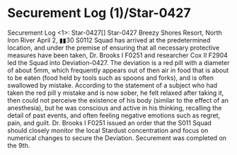 # Securement Log (1)/Star-0427

Securement Log &lt;1&gt;: Star-0427[]
Star-0427
Breezy Shores Resort, North Iron River
April 2, ▮▮30
S0112 Squad has arrived at the predetermined location, and under the premise of ensuring that all necessary protective measures have been taken, Dr. Brooks I F0251 and researcher Cox II F2904 led the Squad into Deviation-0427.
The deviation is a red pill with a diameter of about 5mm, which frequently appears out of then air in food that is about to be eaten (food held by tools such as spoons and forks), and is often swallowed by mistake. According to the statement of a subject who had taken the red pill y mistake and is now sober, he felt relaxed after taking it, then could not perceive the existence of his body (similar to the effect of an anesthesia), but he was conscious and active in his thinking, recalling the detail of past events, and often feeling negative emotions such as regret, pain, and guilt.
Dr. Brooks I F0251 issued an order that the S011 Squad should closely monitor the local Stardust concentration and focus on numerical changes to secure the Deviation. Securement was completed on the 9th.
